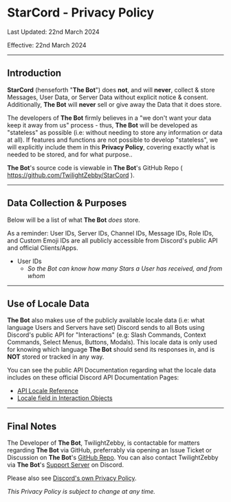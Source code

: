 
# StarCord - Privacy Policy
Last Updated: 22nd March 2024

Effective: 22nd March 2024

---

## Introduction
**StarCord** (henseforth "**The Bot**") does __not__, and will __never__, collect & store Messages, User Data, or Server Data without explicit notice & consent.
Additionally, **The Bot** will __never__ sell or give away the Data that it does store.

The developers of **The Bot** firmly believes in a "we don't want your data keep it away from us" process - thus, **The Bot** will be developed as "stateless" as possible (i.e: without needing to store any information or data at all). If features and functions are not possible to develop "stateless", we will explicitly include them in this **Privacy Policy**, covering exactly what is needed to be stored, and for what purpose..

**The Bot**'s source code is viewable in **The Bot**'s GitHub Repo ( https://github.com/TwilightZebby/StarCord ).

---

## Data Collection & Purposes
Below will be a list of what **The Bot** *does* store.

As a reminder: User IDs, Server IDs, Channel IDs, Message IDs, Role IDs, and Custom Emoji IDs are all publicly accessible from Discord's public API and official Clients/Apps.

- User IDs
  - *So the Bot can know how many Stars a User has received, and from whom*

---

## Use of Locale Data
**The Bot** also makes use of the publicly available locale data (i.e: what language Users and Servers have set) Discord sends to all Bots using Discord's public API for "Interactions" (e.g: Slash Commands, Context Commands, Select Menus, Buttons, Modals). This locale data is only used for knowing which language **The Bot** should send its responses in, and is __NOT__ stored or tracked in any way.

You can see the public API Documentation regarding what the locale data includes on these official Discord API Documentation Pages:
- [API Locale Reference](https://discord.com/developers/docs/reference#locales)
- [Locale field in Interaction Objects](https://discord.com/developers/docs/interactions/receiving-and-responding#interaction-object)

---

## Final Notes
The Developer of **The Bot**, TwilightZebby, is contactable for matters regarding **The Bot** via GitHub, preferrably via opening an Issue Ticket or Discussion on **The Bot**'s [GitHub Repo](https://github.com/TwilightZebby/StarCord). You can also contact TwilightZebby via **The Bot**'s [Support Server](https://discord.gg/4bFgUyWUMY) on Discord.

Please also see [Discord's own Privacy Policy](https://discord.com/privacy).

*This Privacy Policy is subject to change at any time.*
